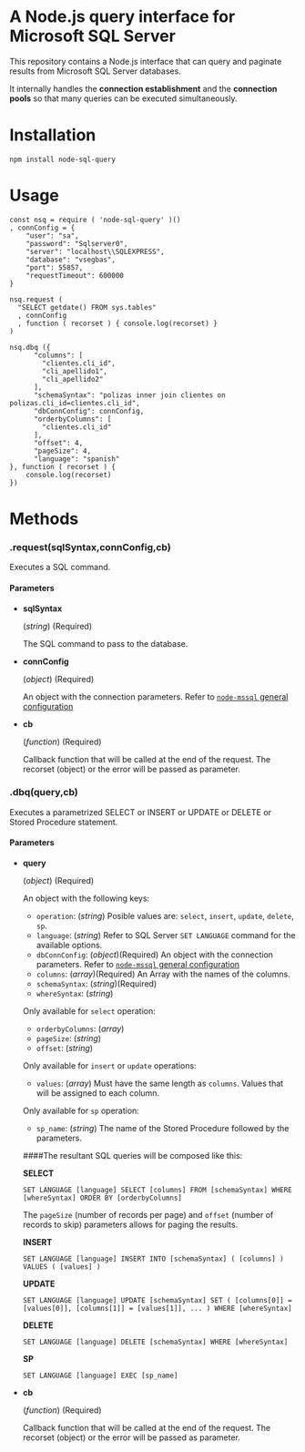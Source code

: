 # A Node.js query interface for Microsoft SQL Server

This repository contains a Node.js interface that can query and paginate results from Microsoft SQL Server databases.

It internally handles the **connection establishment** and the **connection pools** so that many queries can be executed simultaneously.

# Installation

```
npm install node-sql-query
```

# Usage

```
const nsq = require ( 'node-sql-query' )()
, connConfig = {
    "user": "sa",
    "password": "Sqlserver0",
    "server": "localhost\\SQLEXPRESS",
    "database": "vsegbas",
    "port": 55857,
    "requestTimeout": 600000
}

nsq.request ( 
  "SELECT getdate() FROM sys.tables"
  , connConfig
  , function ( recorset ) { console.log(recorset) }
)

nsq.dbq ({
      "columns": [
        "clientes.cli_id",
        "cli_apellido1",
        "cli_apellido2"
      ],
      "schemaSyntax": "polizas inner join clientes on polizas.cli_id=clientes.cli_id",
      "dbConnConfig": connConfig,
      "orderbyColumns": [
        "clientes.cli_id"
      ],
      "offset": 4,
      "pageSize": 4,
      "language": "spanish"
}, function ( recorset ) { 
    console.log(recorset) 
})
```

# Methods

### .request(**sqlSyntax**,**connConfig**,**cb**)

Executes a SQL command.

#### Parameters

* **sqlSyntax**

  (*string*) (Required)

  The SQL command to pass to the database.

* **connConfig**

  (*object*) (Required)

  An object with the connection parameters. Refer to [`node-mssql` general configuration](https://github.com/patriksimek/node-mssql#general-same-for-all-drivers)

* **cb**

  (*function*) (Required)

  Callback function that will be called at the end of the request. The recorset (object) or the error will be passed as parameter.


### .dbq(**query**,**cb**)

Executes a parametrized SELECT or INSERT or UPDATE or DELETE or Stored Procedure statement.

#### Parameters

* **query**

  (*object*) (Required)

  An object with the following keys:

  - `operation`: (*string*) Posible values are: `select`, `insert`, `update`, `delete`, `sp`.
  - `language`: (*string*) Refer to SQL Server `SET LANGUAGE` command for the available options.
  - `dbConnConfig`: (*object*)(Required) An object with the connection parameters. Refer to [`node-mssql` general configuration](https://github.com/patriksimek/node-mssql#general-same-for-all-drivers)
  - `columns`: (*array*)(Required) An Array with the names of the columns.
  - `schemaSyntax`: (*string*)(Required)
  - `whereSyntax`: (*string*)

  Only available for `select` operation:

  - `orderbyColumns`: (*array*)
  - `pageSize`: (*string*)
  - `offset`: (*string*)

  Only available for `insert` or `update` operations:

  - `values`: (*array*) Must have the same length as `columns`. Values that will be assigned to each column.
  
  Only available for `sp` operation:

  - `sp_name`: (*string*) The name of the Stored Procedure followed by the parameters.


  ####The resultant SQL queries will be composed like this:

  **SELECT**

  `SET LANGUAGE [language] SELECT [columns] FROM [schemaSyntax] WHERE [whereSyntax] ORDER BY [orderbyColumns]`

  The `pageSize` (number of records per page) and `offset` (number of records to skip) parameters allows for paging the results.

  **INSERT**

  `SET LANGUAGE [language] INSERT INTO [schemaSyntax] ( [columns] ) VALUES ( [values] )`

  **UPDATE**

  `SET LANGUAGE [language] UPDATE [schemaSyntax] SET ( [columns[0]] = [values[0]], [columns[1]] = [values[1]], ... ) WHERE [whereSyntax]`

  **DELETE**

  `SET LANGUAGE [language] DELETE [schemaSyntax] WHERE [whereSyntax]`

  **SP**

  `SET LANGUAGE [language] EXEC [sp_name]`


* **cb**

  (*function*) (Required)

  Callback function that will be called at the end of the request. The recorset (object) or the error will be passed as parameter.



